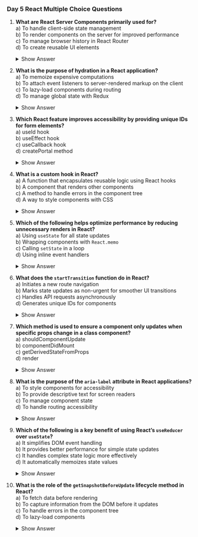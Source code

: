 ### Day 5 React Multiple Choice Questions

1. **What are React Server Components primarily used for?**\
   a) To handle client-side state management\
   b) To render components on the server for improved performance\
   c) To manage browser history in React Router\
   d) To create reusable UI elements
   <details><summary>Show Answer</summary>Answer: b) To render components on the server for improved performance</details>


2. **What is the purpose of hydration in a React application?**\
   a) To memoize expensive computations\
   b) To attach event listeners to server-rendered markup on the client\
   c) To lazy-load components during routing\
   d) To manage global state with Redux
   <details><summary>Show Answer</summary>Answer: b) To attach event listeners to server-rendered markup on the client</details>


3. **Which React feature improves accessibility by providing unique IDs for form elements?**\
   a) useId hook\
   b) useEffect hook\
   c) useCallback hook\
   d) createPortal method
   <details><summary>Show Answer</summary>Answer: a) useId hook</details>


4. **What is a custom hook in React?**\
   a) A function that encapsulates reusable logic using React hooks\
   b) A component that renders other components\
   c) A method to handle errors in the component tree\
   d) A way to style components with CSS
   <details><summary>Show Answer</summary>Answer: a) A function that encapsulates reusable logic using React hooks</details>


5. **Which of the following helps optimize performance by reducing unnecessary renders in React?**\
   a) Using `useState` for all state updates\
   b) Wrapping components with `React.memo`\
   c) Calling `setState` in a loop\
   d) Using inline event handlers
   <details><summary>Show Answer</summary>Answer: b) Wrapping components with `React.memo`</details>


6. **What does the `startTransition` function do in React?**\
   a) Initiates a new route navigation\
   b) Marks state updates as non-urgent for smoother UI transitions\
   c) Handles API requests asynchronously\
   d) Generates unique IDs for components
   <details><summary>Show Answer</summary>Answer: b) Marks state updates as non-urgent for smoother UI transitions</details>


7. **Which method is used to ensure a component only updates when specific props change in a class component?**\
   a) shouldComponentUpdate\
   b) componentDidMount\
   c) getDerivedStateFromProps\
   d) render
   <details><summary>Show Answer</summary>Answer: a) shouldComponentUpdate</details>


8. **What is the purpose of the `aria-label` attribute in React applications?**\
   a) To style components for accessibility\
   b) To provide descriptive text for screen readers\
   c) To manage component state\
   d) To handle routing accessibility
   <details><summary>Show Answer</summary>Answer: b) To provide descriptive text for screen readers</details>


9. **Which of the following is a key benefit of using React’s `useReducer` over `useState`?**\
   a) It simplifies DOM event handling\
   b) It provides better performance for simple state updates\
   c) It handles complex state logic more effectively\
   d) It automatically memoizes state values
   <details><summary>Show Answer</summary>Answer: c) It handles complex state logic more effectively</details>


10. **What is the role of the `getSnapshotBeforeUpdate` lifecycle method in React?**\
    a) To fetch data before rendering\
    b) To capture information from the DOM before it updates\
    c) To handle errors in the component tree\
    d) To lazy-load components
    <details><summary>Show Answer</summary>Answer: b) To capture information from the DOM before it updates</details>